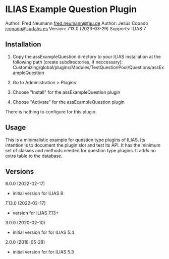 ILIAS Example Question Plugin
=============================

Author:   Fred Neumann <fred.neumann@fau.de>
Author:   Jesús Copado  <jcopado@surlabs.es>
Version:  7.13.0 (2023-03-29)
Supports: ILIAS 7

Installation
------------

1. Copy the assExampleQuestion directory to your ILIAS installation at the following path 
(create subdirectories, if neccessary):
Customizing/global/plugins/Modules/TestQuestionPool/Questions/assExampleQuestion

2. Go to Administration > Plugins

3. Choose "Install" for the assExampleQuestion plugin
4. Choose "Activate" for the assExampleQuestion plugin

There is nothing to configure for this plugin.

Usage
-----

This is a minimalistic example for question type plugins of ILIAS. 
Its intention is to document the plugin slot and test its API.
It has the minimum set of classes and methods needed for question type plugins.
It adds no extra table to the database.

Versions
--------
8.0.0 (2022-02-17)
- initial version for ILIAS 8

7.13.0 (2022-02-17)
-  version for ILIAS 7.13+

3.0.0 (2020-02-10)
- initial version for for ILIAS 5.4

2.0.0 (2018-05-28)
- initial version for for ILIAS 5.3